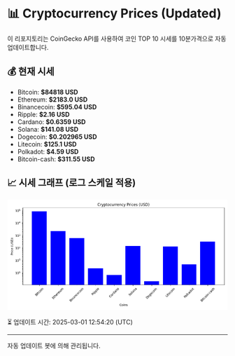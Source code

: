 
# 📊 Cryptocurrency Prices (Updated)

이 리포지토리는 CoinGecko API를 사용하여 코인 TOP 10 시세를 10분가격으로 자동 업데이트합니다.

## 💰 현재 시세
- Bitcoin: **$84818 USD**
- Ethereum: **$2183.0 USD**
- Binancecoin: **$595.04 USD**
- Ripple: **$2.16 USD**
- Cardano: **$0.6359 USD**
- Solana: **$141.08 USD**
- Dogecoin: **$0.202965 USD**
- Litecoin: **$125.1 USD**
- Polkadot: **$4.59 USD**
- Bitcoin-cash: **$311.55 USD**

## 📈 시세 그래프 (로그 스케일 적용)
![Crypto Prices](crypto_prices.png)

⏳ 업데이트 시간: 2025-03-01 12:54:20 (UTC)

---
자동 업데이트 봇에 의해 관리됩니다.
